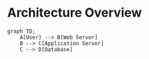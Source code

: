 # Architecture Overview

```mermaid
graph TD;
    A[User] --> B[Web Server]
    B --> C[Application Server]
    C --> D[Database]
```
